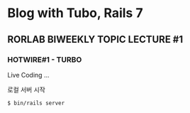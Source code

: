 # Blog with Tubo, Rails 7

## RORLAB BIWEEKLY TOPIC LECTURE #1
### HOTWIRE#1 - TURBO

Live Coding ...

로컬 서버 시작
```bash
$ bin/rails server
```